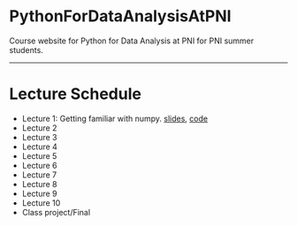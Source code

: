 # PythonForDataAnalysisAtPNI
Course website for Python for Data Analysis at PNI for PNI summer students. 

---
# Lecture Schedule

- Lecture 1: Getting familiar with numpy.            <a href="./slides/lecture1.pdf">slides</a>, <a href="./code/lecture1.zip">code</a>
- <div class="text-gray mb-2">Lecture 2</div>
- Lecture 3
- Lecture 4
- Lecture 5
- Lecture 6
- Lecture 7
- Lecture 8
- Lecture 9
- Lecture 10
- Class project/Final
